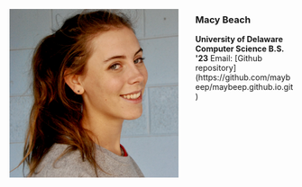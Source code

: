 <html>
    <head>
        <p>
        <img src="mugshot.jpeg"
            alt="Macy Beach mugshot"
            style="float: left; margin-right: 30px; width:300px;" />
        <h3>Macy Beach</h3>
        <strong>University of Delaware Computer Science B.S. '23</strong>  
        Email: <maybe@udel.edu>  
        [Github repository](https://github.com/maybeep/maybeep.github.io.git)
        </p>
    </head> 
</html>



